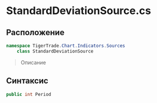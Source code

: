 
# StandardDeviationSource.cs
## Расположение
```csharp
namespace TigerTrade.Chart.Indicators.Sources  
    class StandardDeviationSource
```

> Описание

## Синтаксис
```csharp
public int Period
```
